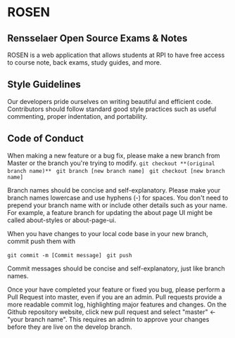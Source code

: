 # ROSEN
## Rensselaer Open Source Exams & Notes
ROSEN is a web application that allows students at RPI to have free access to course note, back exams, study guides, and more. 

## Style Guidelines
Our developers pride ourselves on writing beautiful and efficient code. Contributors should follow standard good style practices such as useful commenting, proper indentation, and portability.

## Code of Conduct
When making a new feature or a bug fix, please make a new branch from Master or the branch you're trying to modify. 
```git checkout **(original branch name)** ```
```git branch [new branch name] ```
```git checkout [new branch name]```

Branch names should be concise and self-explanatory. Please make your branch names lowercase and use hyphens (-) for spaces. You don't need to prepend your branch name with or include other details such as your name. For example, a feature branch for updating the about page UI might be called about-styles or about-page-ui.

When you have changes to your local code base in your new branch, commit push them with

```git commit -m [Commit message] ```
```git push```

Commit messages should be concise and self-explanatory, just like branch names.

Once your have completed your feature or fixed you bug, please perform a Pull Request into master, even if you are an admin. Pull requests provide a more readable commit log, highlighting major features and changes. On the Github repository website, click new pull request and select "master" <- "your branch name". This requires an admin to approve your changes before they are live on the develop branch.

